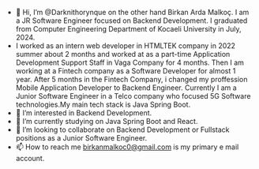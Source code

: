 - 👋 Hi, I’m @Darknithorynque on the other hand Birkan Arda Malkoç. I am a JR Software Engineer focused on Backend Development. I graduated from Computer Engineering Department of Kocaeli University in July, 2024.
- I worked as an intern web developer in HTMLTEK company in 2022 summer about 2 months and worked at as a part-time Application Development Support Staff in Vaga Company for 4 months. Then I am working at a Fintech company as a Software Developer for almost 1 year. After 5 months in the Fintech Company, i changed my proffession Mobile Application Developer to Backend Engineer. Currently I am a Junior Software Engineer in a Telco company who focused 5G Software technologies.My main tech stack is Java Spring Boot. 
- 👀 I’m interested in Backend Development.
- 🌱 I’m currently studying on Java Spring Boot and React.
- 💞️ I’m looking to collaborate on Backend Development or Fullstack positions as a Junior Software Engineer.
- 📫 How to reach me birkanmalkoc0@gmail.com is my primary e mail account.


